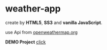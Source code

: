 # weather-app

create by **HTML5**, **SS3** and **vanilla JavaScript**.

use Api from [openweathermap.org](https://home.openweathermap.org/)

**DEMO Project** [click](https://chanatinart02.github.io/weather-app/)
 
